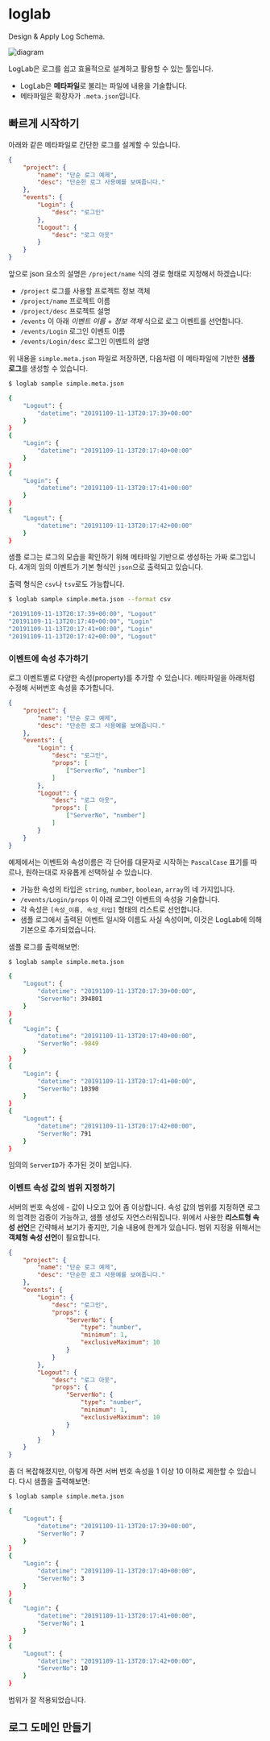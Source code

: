 # loglab
Design &amp; Apply Log Schema.

![diagram](images/diagram.png)

LogLab은 로그를 쉽고 효율적으로 설계하고 활용할 수 있는 툴입니다.

- LogLab은 **메타파일**로 불리는 파일에 내용을 기술합니다.
- 메타파일은 확장자가 `.meta.json`입니다.

## 빠르게 시작하기

아래와 같은 메타파일로 간단한 로그를 설계할 수 있습니다.

```json
{
    "project": {
        "name": "단순 로그 예제",
        "desc": "단순한 로그 사용예를 보여줍니다."
    },
    "events": {
        "Login": {
            "desc": "로그인"
        },
        "Logout": {
            "desc": "로그 아웃"
        }
    }
}
```
앞으로 json 요소의 설명은 `/project/name` 식의 경로 형태로 지정해서 하겠습니다:

- `/project` 로그를 사용할 프로젝트 정보 객체
- `/project/name` 프로젝트 이름
- `/project/desc` 프로젝트 설명
- `/events` 이 아래 *이벤트 이름* + *정보 객체* 식으로 로그 이벤트를 선언합니다.
- `/events/Login` 로그인 이벤트 이름
- `/events/Login/desc` 로그인 이벤트의 설명


위 내용을 `simple.meta.json` 파일로 저장하면, 다음처럼 이 메타파일에 기반한 **샘플 로그**를 생성할 수 있습니다.
```bash
$ loglab sample simple.meta.json

{
    "Logout": {
        "datetime": "20191109-11-13T20:17:39+00:00"
    }
}
{
    "Login": {
        "datetime": "20191109-11-13T20:17:40+00:00"
    }
}
{
    "Login": {
        "datetime": "20191109-11-13T20:17:41+00:00"
    }
}
{
    "Logout": {
        "datetime": "20191109-11-13T20:17:42+00:00"
    }
}
```
샘플 로그는 로그의 모습을 확인하기 위해 메타파일 기반으로 생성하는 가짜 로그입니다. 4개의 임의 이벤트가 기본 형식인 `json`으로 출력되고 있습니다.

출력 형식은 `csv`나 `tsv`로도 가능합니다.

```bash
$ loglab sample simple.meta.json --format csv

"20191109-11-13T20:17:39+00:00", "Logout"
"20191109-11-13T20:17:40+00:00", "Login"
"20191109-11-13T20:17:41+00:00", "Login"
"20191109-11-13T20:17:42+00:00", "Logout"
```

### 이벤트에 속성 추가하기

로그 이벤트별로 다양한 속성(property)를 추가할 수 있습니다. 메타파일을 아래처럼 수정해 서버번호 속성을 추가합니다.

```json
{
    "project": {
        "name": "단순 로그 예제",
        "desc": "단순한 로그 사용예를 보여줍니다."
    },
    "events": {
        "Login": {
            "desc": "로그인",
            "props": [
                ["ServerNo", "number"]
            ]
        },
        "Logout": {
            "desc": "로그 아웃",
            "props": [
                ["ServerNo", "number"]
            ]
        }
    }
}
```
예제에서는 이벤트와 속성이름은 각 단어를 대문자로 시작하는 `PascalCase` 표기를 따르나, 원하는대로 자유롭게 선택하실 수 있습니다.

- 가능한 속성의 타입은 `string`, `number`, `boolean`, `array`의 네 가지입니다.
- `/events/Login/props` 이 아래 로그인 이벤트의 속성을 기술합니다.
- 각 속성은 `[속성_이름, 속성_타입]` 형태의 리스트로 선언합니다.
- 샘플 로그에서 출력된 이벤트 일시와 이름도 사실 속성이며, 이것은 LogLab에 의해 기본으로 추가되었습니다.

샘플 로그를 출력해보면:
```bash
$ loglab sample simple.meta.json

{
    "Logout": {
        "datetime": "20191109-11-13T20:17:39+00:00",
        "ServerNo": 394801
    }
}
{
    "Login": {
        "datetime": "20191109-11-13T20:17:40+00:00",
        "ServerNo": -9849
    }
}
{
    "Login": {
        "datetime": "20191109-11-13T20:17:41+00:00",
        "ServerNo": 10390
    }
}
{
    "Logout": {
        "datetime": "20191109-11-13T20:17:42+00:00",
        "ServerNo": 791
    }
}
```

임의의 `ServerID`가 추가된 것이 보입니다.

### 이벤트 속성 값의 범위 지정하기

서버의 번호 속성에 - 값이 나오고 있어 좀 이상합니다. 속성 값의 범위를 지정하면 로그의 엄격한 검증이 가능하고, 샘플 생성도 자연스러워집니다. 위에서 사용한 **리스트형 속성 선언**은 간략해서 보기가 좋지만, 기술 내용에 한계가 있습니다. 범위 지정을 위해서는 **객체형 속성 선언**이 필요합니다.

```json
{
    "project": {
        "name": "단순 로그 예제",
        "desc": "단순한 로그 사용예를 보여줍니다."
    },
    "events": {
        "Login": {
            "desc": "로그인",
            "props": {
                "ServerNo": {
                    "type": "number",
                    "minimum": 1,
                    "exclusiveMaximum": 10
                }
            }
        },
        "Logout": {
            "desc": "로그 아웃",
            "props": {
                "ServerNo": {
                    "type": "number",
                    "minimum": 1,
                    "exclusiveMaximum": 10
                }
            }
        }
    }
}
```

좀 더 복잡해졌지만, 이렇게 하면 서버 번호 속성을 1 이상 10 이하로 제한할 수 있습니다. 다시 샘플을 출력해보면:

```bash
$ loglab sample simple.meta.json

{
    "Logout": {
        "datetime": "20191109-11-13T20:17:39+00:00",
        "ServerNo": 7
    }
}
{
    "Login": {
        "datetime": "20191109-11-13T20:17:40+00:00",
        "ServerNo": 3
    }
}
{
    "Login": {
        "datetime": "20191109-11-13T20:17:41+00:00",
        "ServerNo": 1
    }
}
{
    "Logout": {
        "datetime": "20191109-11-13T20:17:42+00:00",
        "ServerNo": 10
    }
}
```
범위가 잘 적용되었습니다.

## 로그 도메인 만들기

